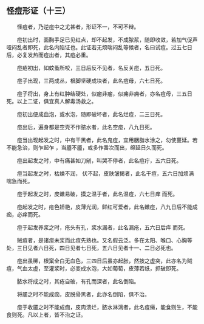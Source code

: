 ## 怪痘形证（十三）


&emsp;&emsp;怪痘者，乃逆痘中之尤甚者，形证不一，不可不辩。

&emsp;&emsp;痘初出时，面胸手足已见红点，却不起发，不成脓浆，随即收敛，若加气促声哑闷乱者即死，此名内陷证也。此证若无烦喘闷乱等候者，名曰试痘。过五七日后，必复发热而痘出者，其痘必重。

&emsp;&emsp;痘疮初出，如蚊蚤所咬，三日后反不见者，名反关痘，五日死。

&emsp;&emsp;痘子出现，三两成丛，根脚坚硬成块者，此名痘母，六七日死。

&emsp;&emsp;痘子将出，身上有红肿结硬处，似瘤非瘤，似痈非痈者，亦名痘母，三五日死。以上二证，俱宜真人解毒汤救之。

&emsp;&emsp;痘初出便成血泡，或水泡，随即破坏者，此名烂痘，二三日死。

&emsp;&emsp;痘出后，遍身都是空壳不作脓水者，此名空痘，八九日死。

&emsp;&emsp;痘当出现起发之时，中有干黑者，此名鬼痘，宜用胭脂水涂之，勿使蔓延。若不能急治，则乍起乍 ，当靥不靥，或多作番次而出，绵延日久而死。

&emsp;&emsp;痘出起发之时，中有痛甚如刀剜，叫哭不停者，此名痘疔，五六日死。

&emsp;&emsp;痘当起发之时，枯燥不润， 伏不起，皮肤皱揭者，此名干痘，五六日加烦满喘急而死。

&emsp;&emsp;痘于起发之时，皮嫩易破，摸之温手者，此名温痘，六七日痒 而死。

&emsp;&emsp;痘起发之时，疮色娇艳，皮薄光润，鲜红可爱者，此名嫩痘，八九日后不能成痂，必痒而死。

&emsp;&emsp;痘于起发养浆之时，疮头有孔，浆水漏者，此名漏疮，五六日后痒 而死。

&emsp;&emsp;贼痘者，是诸痘未浆而此痘先熟也。又名假云泛。多在太阳、喉口、心胸等处，三日见者六日死，四日见者七日死，五六日见者十一、二日必死也。

&emsp;&emsp;痘出虽稀，根窠全白无血色，三四日后虽亦起胀，然按之虚突，此亦名为贼痘，气血太虚，至灌浆时，必变成水泡，大如葡萄，皮薄若纸，抓破即死。

&emsp;&emsp;脓水将成之时，其疮自破，有孔而深者，此名倒陷。

&emsp;&emsp;将靥之时不能成痂，皮脱骨黑者，此亦名倒陷，俱不治。

&emsp;&emsp;痘于收靥之时不能成痂，皮肉溃烂，脓水淋漓者，此名痘癞，能食则生，不能食则死。凡以上者，皆不治之证。

